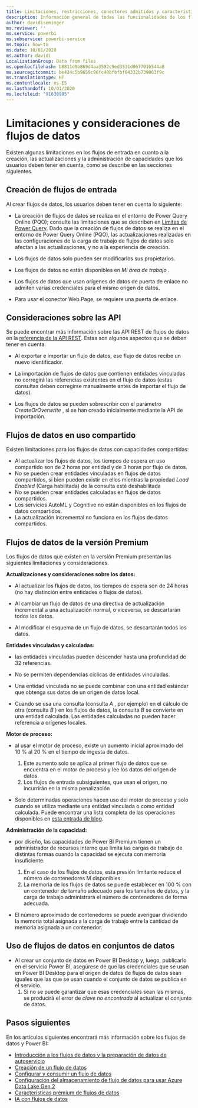```yaml
---
title: Limitaciones, restricciones, conectores admitidos y características de los flujos de datos
description: Información general de todas las funcionalidades de los flujos de datos
author: davidiseminger
ms.reviewer: ''
ms.service: powerbi
ms.subservice: powerbi-service
ms.topic: how-to
ms.date: 10/01/2020
ms.author: davidi
LocalizationGroup: Data from files
ms.openlocfilehash: b8811d9b869d4aa3592c9ed3531d067701b544a8
ms.sourcegitcommit: be424c5b9659c96fc40bfbfbf04332b739063f9c
ms.translationtype: HT
ms.contentlocale: es-ES
ms.lasthandoff: 10/01/2020
ms.locfileid: "91638995"
---
```

# <a name="dataflows-limitations-and-considerations"></a>Limitaciones y consideraciones de flujos de datos

Existen algunas limitaciones en los flujos de entrada en cuanto a la creación, las actualizaciones y la administración de capacidades que los usuarios deben tener en cuenta, como se describe en las secciones siguientes.

## <a name="dataflow-authoring"></a>Creación de flujos de entrada

Al crear flujos de datos, los usuarios deben tener en cuenta lo siguiente:

* La creación de flujos de datos se realiza en el entorno de Power Query Online (PQO); consulte las limitaciones que se describen en [Límites de Power Query](https://docs.microsoft.com/power-query/power-query-online-limits).
Dado que la creación de flujos de datos se realiza en el entorno de Power Query Online (PQO), las actualizaciones realizadas en las configuraciones de la carga de trabajo de flujos de datos solo afectan a las actualizaciones, y no a la experiencia de creación.

* Los flujos de datos solo pueden ser modificarlos sus propietarios.

* Los flujos de datos no están disponibles en *Mi área de trabajo* .

* Los flujos de datos que usan orígenes de datos de puerta de enlace no admiten varias credenciales para el mismo origen de datos.

* Para usar el conector Web.Page, se requiere una puerta de enlace.

## <a name="api-considerations"></a>Consideraciones sobre las API

Se puede encontrar más información sobre las API REST de flujos de datos en la [referencia de la API REST](https://docs.microsoft.com/rest/api/power-bi/dataflows). Estas son algunos aspectos que se deben tener en cuenta:

* Al exportar e importar un flujo de datos, ese flujo de datos recibe un nuevo identificador.

* La importación de flujos de datos que contienen entidades vinculadas no corregirá las referencias existentes en el flujo de datos (estas consultas deben corregirse manualmente antes de importar el flujo de datos).

* Los flujos de datos se pueden sobrescribir con el parámetro *CreateOrOverwrite* , si se han creado inicialmente mediante la API de importación.

## <a name="dataflows-in-shared"></a>Flujos de datos en uso compartido

Existen limitaciones para los flujos de datos con capacidades compartidas:

* Al actualizar los flujos de datos, los tiempos de espera en uso compartido son de 2 horas por entidad y de 3 horas por flujo de datos.
* No se pueden crear entidades vinculadas en flujos de datos compartidos, si bien pueden existir en ellos mientras la propiedad *Load Enabled* (Carga habilitada) de la consulta esté deshabilitada
* No se pueden crear entidades calculadas en flujos de datos compartidos.
* Los servicios AutoML y Cognitive no están disponibles en los flujos de datos compartidos.
* La actualización incremental no funciona en los flujos de datos compartidos.

## <a name="dataflows-in-premium"></a>Flujos de datos de la versión Premium

Los flujos de datos que existen en la versión Premium presentan las siguientes limitaciones y consideraciones.

**Actualizaciones y consideraciones sobre los datos:**

* Al actualizar los flujos de datos, los tiempos de espera son de 24 horas (no hay distinción entre entidades o flujos de datos).

* Al cambiar un flujo de datos de una directiva de actualización incremental a una actualización normal, o viceversa, se descartarán todos los datos.

* Al modificar el esquema de un flujo de datos, se descartarán todos los datos.

**Entidades vinculadas y calculadas:**

* las entidades vinculadas pueden descender hasta una profundidad de 32 referencias.

* No se permiten dependencias cíclicas de entidades vinculadas.

* Una entidad vinculada no se puede combinar con una entidad estándar que obtenga sus datos de un origen de datos local.

* Cuando se usa una consulta (consulta *A* , por ejemplo) en el cálculo de otra (consulta *B* ) en los flujos de datos, la consulta *B* se convierte en una entidad calculada. Las entidades calculadas no pueden hacer referencia a orígenes locales.


**Motor de proceso:**

* al usar el motor de proceso, existe un aumento inicial aproximado del 10 % al 20 % en el tiempo de ingesta de datos.

  1. Este aumento solo se aplica al primer flujo de datos que se encuentra en el motor de proceso y lee los datos del origen de datos.
  2. Los flujos de entrada subsiguientes, que usan el origen, no incurrirán en la misma penalización

* Solo determinadas operaciones hacen uso del motor de proceso y solo cuando se utiliza mediante una entidad vinculada o como entidad calculada. Puede encontrar una lista completa de las operaciones disponibles en [esta entrada de blog](http://petcu40.blogspot.com/2019/06/m-folding-in-enhanced-engine-of-power.html).


**Administración de la capacidad:**

* por diseño, las capacidades de Power BI Premium tienen un administrador de recursos interno que limita las cargas de trabajo de distintas formas cuando la capacidad se ejecuta con memoria insuficiente.

  1. En el caso de los flujos de datos, esta presión limitante reduce el número de contenedores M disponibles.
  2. La memoria de los flujos de datos se puede establecer en 100 % con un contenedor de tamaño adecuado para los tamaños de datos, y la carga de trabajo administrará el número de contenedores de forma adecuada.

* El número aproximado de contenedores se puede averiguar dividiendo la memoria total asignada a la carga de trabajo entre la cantidad de memoria asignada a un contenedor.

## <a name="dataflow-usage-in-datasets"></a>Uso de flujos de datos en conjuntos de datos

* Al crear un conjunto de datos en Power BI Desktop y, luego, publicarlo en el servicio Power BI, asegúrese de que las credenciales que se usan en Power BI Desktop para el origen de datos de flujos de datos sean iguales que las que se usan cuando el conjunto de datos se publica en el servicio.
  1. Si no se puede garantizar que esas credenciales sean las mismas, se producirá el error de *clave no encontrada* al actualizar el conjunto de datos.

## <a name="next-steps"></a>Pasos siguientes
En los artículos siguientes encontrará más información sobre los flujos de datos y Power BI:

* [Introducción a los flujos de datos y la preparación de datos de autoservicio](dataflows-introduction-self-service.md)
* [Creación de un flujo de datos](dataflows-create.md)
* [Configurar y consumir un flujo de datos](dataflows-configure-consume.md)
* [Configuración del almacenamiento de flujo de datos para usar Azure Data Lake Gen 2](dataflows-azure-data-lake-storage-integration.md)
* [Características prémium de flujos de datos](dataflows-premium-features.md)
* [IA con flujos de datos](dataflows-machine-learning-integration.md)

